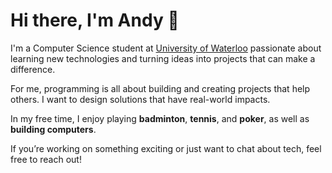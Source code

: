 # Hi there, I'm Andy 👋

I'm a Computer Science student at [University of Waterloo](https://uwaterloo.ca) passionate about learning new technologies and turning ideas into projects that can make a difference.

For me, programming is all about building and creating projects that help others. I want to design solutions that have real-world impacts.

In my free time, I enjoy playing **badminton**, **tennis**, and **poker**, as well as **building computers**.

If you’re working on something exciting or just want to chat about tech, feel free to reach out!

<!--
**andyjyzhang/andyjyzhang** is a ✨ _special_ ✨ repository because its `README.md` (this file) appears on your GitHub profile.

Here are some ideas to get you started:

- 🔭 I’m currently working on ...
- 🌱 I’m currently learning ...
- 👯 I’m looking to collaborate on ...
- 🤔 I’m looking for help with ...
- 💬 Ask me about ...
- 📫 How to reach me: ...
- 😄 Pronouns: ...
- ⚡ Fun fact: ...
-->
